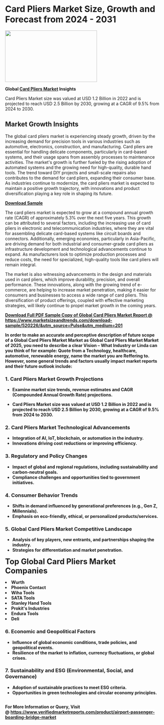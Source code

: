 <H1>Card Pliers Market Size, Growth and Forecast from 2024 - 2031</H1><img class="aligncenter size-medium wp-image-584254" src="https://thirdeyenews.in/wp-content/uploads/2024/09/Global-Market-Research-300x168.jpeg" alt="" width="300" height="168" /><p><strong>Global&nbsp;<a href="https://www.marketsizeandtrends.com/download-sample/520226/&amp;utm_source=Pulse&amp;utm_medium=201">Card Pliers Market</a> Insights</strong></p><p>Card Pliers Market size was valued at USD 1.2 Billion in 2022 and is projected to reach USD 2.5 Billion by 2030, growing at a CAGR of 9.5% from 2024 to 2030.</p><p><h2>Market Growth Insights</h2> <p>The global card pliers market is experiencing steady growth, driven by the increasing demand for precision tools in various industries such as automotive, electronics, construction, and manufacturing. Card pliers are essential for handling delicate components, particularly in card-based systems, and their usage spans from assembly processes to maintenance activities. The market's growth is further fueled by the rising adoption of automated systems and the growing need for high-quality, durable hand tools. The trend toward DIY projects and small-scale repairs also contributes to the demand for card pliers, expanding their consumer base. As industries continue to modernize, the card pliers market is expected to maintain a positive growth trajectory, with innovations and product diversification playing a key role in shaping its future. <p><strong><a href="#">Download Sample</a></strong></p> <p>The card pliers market is expected to grow at a compound annual growth rate (CAGR) of approximately 5.3% over the next five years. This growth can be attributed to several factors, including the increasing use of card pliers in electronic and telecommunication industries, where they are vital for assembling delicate card-based systems like circuit boards and connectors. Additionally, emerging economies, particularly in Asia-Pacific, are driving demand for both industrial and consumer-grade card pliers as infrastructure development and technological advancements continue to expand. As manufacturers look to optimize production processes and reduce costs, the need for specialized, high-quality tools like card pliers will remain integral. <p>The market is also witnessing advancements in the design and materials used in card pliers, which improve durability, precision, and overall performance. These innovations, along with the growing trend of e-commerce, are helping to increase market penetration, making it easier for consumers and businesses to access a wide range of card pliers. This diversification of product offerings, coupled with effective marketing strategies, will likely continue to propel market growth in the coming years. <p><strong><a href="#"></p><p><span class=""><strong>Download Full PDF Sample Copy of Global Card Pliers Market Report</strong> @ <a href="https://www.marketsizeandtrends.com/download-sample/520226/&amp;utm_source=Pulse&amp;utm_medium=201" target="_blank">https://www.marketsizeandtrends.com/download-sample/520226/&amp;utm_source=Pulse&amp;utm_medium=201</a></span></p><p>In order to make an accurate and perceptive description of future scope of a Global&nbsp;Card Pliers Market Market as Global&nbsp;Card Pliers Market Market of 2025, you need to describe a clear Vision &ndash; What Industry or Linda can you think of for example: Quote from a Technology, healthcare, automotive, renewable energy, name the market you are Reffering to. However, some general trends and factors usually impact market reports and their future outlook include:</p><h3>1.&nbsp;<strong>Card Pliers Market Growth Projections</strong></h3><ul><li>Examine market size trends, revenue estimates and CAGR (Compounded Annual Growth Rate) projections.</li><li><p>Card Pliers Market size was valued at USD 1.2 Billion in 2022 and is projected to reach USD 2.5 Billion by 2030, growing at a CAGR of 9.5% from 2024 to 2030.</p></li></ul><h3>2.&nbsp;<strong>Card Pliers Market Technological Advancements</strong></h3><ul><li>Integration of AI, IoT, blockchain, or automation in the industry.</li><li>Innovations driving cost reductions or improving efficiency.</li></ul><h3>3.&nbsp;<strong>Regulatory and Policy Changes</strong></h3><ul><li>Impact of global and regional regulations, including sustainability and carbon-neutral goals.</li><li>Compliance challenges and opportunities tied to government initiatives.</li></ul><h3>4.&nbsp;<strong>Consumer Behavior Trends</strong></h3><ul><li>Shifts in demand influenced by generational preferences (e.g., Gen Z, Millennials).</li><li>Emphasis on eco-friendly, ethical, or personalized products/services.</li></ul><h3>5.&nbsp;<strong>Global Card Pliers Market Competitive Landscape</strong></h3><ul><li>Analysis of key players, new entrants, and partnerships shaping the industry.</li><li>Strategies for differentiation and market penetration.</li></ul><p data-pm-slice="1 1 []"><span style="color: inherit; font-family: inherit; font-size: 25px;">Top Global Card Pliers Market Companies</span></p><div class="" data-test-id=""><p><li>Wurth</li><li> Phoenix Contact</li><li> Wiha Tools</li><li> SATA Tools</li><li> Stanley Hand Tools</li><li> Prokit's Industries</li><li> Endura Tools</li><li> Deli</li></p></div><h3>6.&nbsp;<strong>Economic and Geopolitical Factors</strong></h3><ul><li>Influence of global economic conditions, trade policies, and geopolitical events.</li><li>Resilience of the market to inflation, currency fluctuations, or global crises.</li></ul><h3>7.&nbsp;<strong>Sustainability and ESG (Environmental, Social, and Governance)</strong></h3><ul><li>Adoption of sustainable practices to meet ESG criteria.</li><li>Opportunities in green technologies and circular economy principles.</li></ul><h2><strong style="font-size: 14px;">For More Information or Query, Visit @&nbsp;</strong><a style="background-color: #ffffff; font-size: 14px;" href="https://www.marketsizeandtrends.com/report/card-pliers-market/" target="_blank">https://www.verifiedmarketreports.com/product/airport-passenger-boarding-bridge-market</a></h2>
